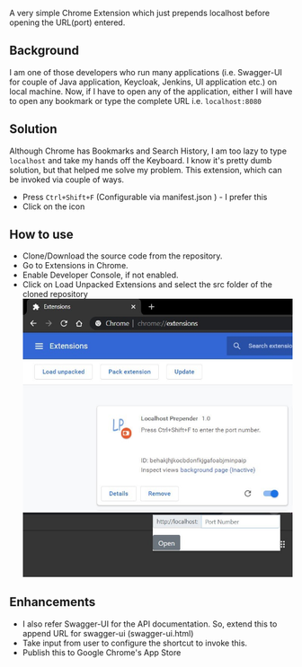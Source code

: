A very simple Chrome Extension which just prepends localhost before opening the URL(port) entered.
## Background
I am one of those developers who run many applications (i.e. Swagger-UI for couple of Java application, Keycloak, Jenkins, UI application etc.) on local machine. 
Now, if I have to open any of the application, either I will have to open any bookmark or type the complete URL i.e. ``` localhost:8080 ```

## Solution
Although Chrome has Bookmarks and Search History, I am too lazy to type ```localhost``` and take my hands off the Keyboard. I know it's pretty dumb solution, but that helped me solve my problem. This extension, which can be invoked via couple of ways.
* Press ``` Ctrl+Shift+F ``` (Configurable via manifest.json ) - I prefer this
* Click on the icon

## How to use
* Clone/Download the source code from the repository.
* Go to Extensions in Chrome.
* Enable Developer Console, if not enabled.
* Click on Load Unpacked Extensions and select the src folder of the cloned repository
![Alt text](src/images/installed-extension-chrome.jpg?raw=true "After installing from 'Load Unpacked'")
![Alt text](src/images/installed-extension.jpg?raw=true "Enter port number or URL to open after localhost")

## Enhancements
* I also refer Swagger-UI for the API documentation. So, extend this to append URL for swagger-ui (swagger-ui.html)
* Take input from user to configure the shortcut to invoke this.
* Publish this to Google Chrome's App Store
